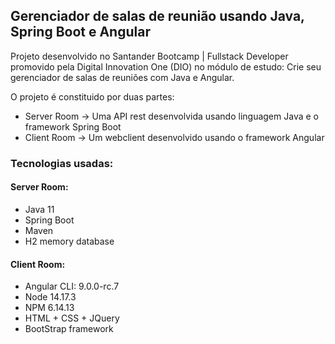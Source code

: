## Gerenciador de salas de reunião usando Java, Spring Boot e Angular

Projeto desenvolvido no Santander Bootcamp | Fullstack Developer promovido pela Digital Innovation One (DIO) no módulo de estudo: Crie seu gerenciador de salas de reuniões com Java e Angular.

O projeto é constituido por duas partes: 

* Server Room → Uma API rest desenvolvida usando linguagem Java e o framework Spring Boot
* Client Room → Um webclient desenvolvido usando o framework Angular

### Tecnologias usadas: 

#### Server Room: 

* Java 11
* Spring Boot
* Maven
* H2 memory database

#### Client Room:

* Angular CLI: 9.0.0-rc.7
* Node 14.17.3
* NPM 6.14.13
* HTML + CSS + JQuery
* BootStrap framework

